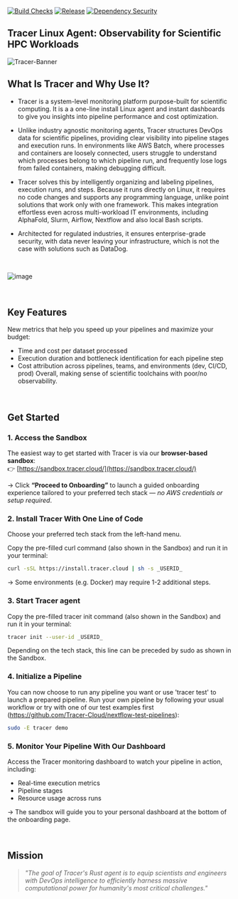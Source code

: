 [![Build Checks](https://github.com/Tracer-Cloud/tracer-client/actions/workflows/build-and-test.yml/badge.svg?branch=main)](https://github.com/Tracer-Cloud/tracer-client/actions/workflows/build-and-test.yml) [![Release](https://github.com/Tracer-Cloud/tracer-client/actions/workflows/dev-cross-platform-release-s3.yml/badge.svg?branch=main)](https://github.com/Tracer-Cloud/tracer-client/actions/workflows/dev-cross-platform-release-s3.yml)
 [![Dependency Security](https://github.com/Tracer-Cloud/tracer-client/actions/workflows/cargo-audit.yml/badge.svg?branch=main)](https://github.com/Tracer-Cloud/tracer-client/actions/workflows/cargo-audit.yml)


<h2 align="left">
Tracer Linux Agent: Observability for Scientific HPC Workloads
</h2>

![Tracer-Banner](https://github.com/user-attachments/assets/5bbbdcee-11ca-4f09-b042-a5259309b7e4)


## What Is Tracer and Why Use It? 
- Tracer is a system-level monitoring platform purpose-built for scientific computing. It is a a one-line install Linux agent and instant dashboards to give you insights into pipeline performance and cost optimization. 

- Unlike industry agnostic monitoring agents, Tracer structures DevOps data for scientific pipelines, providing clear visibility into pipeline stages and execution runs. In environments like AWS Batch, where processes and containers are loosely connected, users struggle to understand which processes belong to which pipeline run, and frequently lose logs from failed containers, making debugging difficult.

- Tracer solves this by intelligently organizing and labeling pipelines, execution runs, and steps. Because it runs directly on Linux, it requires no code changes and supports any programming language, unlike point solutions that work only with one framework. This makes integration effortless even across multi-workload IT environments, including AlphaFold, Slurm, Airflow, Nextflow and also local Bash scripts.

- Architected for regulated industries, it ensures enterprise-grade security, with data never leaving your infrastructure, which is not the case with solutions such as DataDog.

<br />

![image](https://s15obc311h0vrt01.public.blob.vercel-storage.com/Github%20Readme%20Preview%20Tracer.png)

<br />

## Key Features

New metrics that help you speed up your pipelines and maximize your budget:

- Time and cost per dataset processed
- Execution duration and bottleneck identification for each pipeline step
- Cost attribution across pipelines, teams, and environments (dev, CI/CD, prod)
  Overall, making sense of scientific toolchains with poor/no observability.

<br />

## Get Started

### 1. Access the Sandbox

The easiest way to get started with Tracer is via our **browser-based sandbox**:  
👉 [https://sandbox.tracer.cloud/](https://sandbox.tracer.cloud/)

→ Click **“Proceed to Onboarding”** to launch a guided onboarding experience tailored to your preferred tech stack — *no AWS credentials or setup required*.

### 2. Install Tracer With One Line of Code

Choose your preferred tech stack from the left-hand menu.

Copy the pre-filled curl command (also shown in the Sandbox) and run it in your terminal:

```bash
curl -sSL https://install.tracer.cloud | sh -s _USERID_
```

→ Some environments (e.g. Docker) may require 1-2 additional steps.

### 3. Start Tracer agent

Copy the pre-filled tracer init command (also shown in the Sandbox) and run it in your terminal:

```bash
tracer init --user-id _USERID_
```
Depending on the tech stack, this line can be preceded by sudo as shown in the Sandbox.

### 4. Initialize a Pipeline

You can now choose to run any pipeline you want or use 'tracer test' to launch a prepared pipeline.
Run your own pipeline by following your usual workflow or try with one of our test examples first (https://github.com/Tracer-Cloud/nextflow-test-pipelines):
```bash
sudo -E tracer demo
```

### 5. Monitor Your Pipeline With Our Dashboard

Access the Tracer monitoring dashboard to watch your pipeline in action, including:

- Real-time execution metrics  
- Pipeline stages  
- Resource usage across runs  

→ The sandbox will guide you to your personal dashboard at the bottom of the onboarding page.

<br />

## Mission

> _"The goal of Tracer's Rust agent is to equip scientists and engineers with DevOps intelligence to efficiently harness massive computational power for humanity's most critical challenges."_
